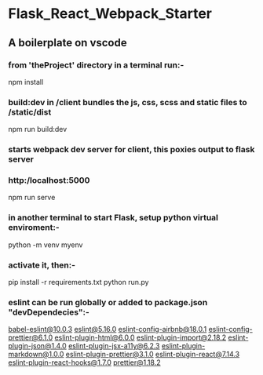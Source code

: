 # Flask_React_Webpack_Starter

## A boilerplate on vscode


### from 'theProject' directory in a terminal run:-
npm install

### build:dev in /client bundles the js, css, scss and static files to /static/dist
npm run build:dev

### starts webpack dev server for client, this poxies output to flask server
### http:/localhost:5000
npm run serve


### in another terminal to start Flask, setup python virtual enviroment:-
python -m venv myenv

### activate it, then:-
pip install -r requirements.txt
python run.py


### eslint can be run globally or added to package.json "devDependecies":-
babel-eslint@10.0.3
eslint@5.16.0
eslint-config-airbnb@18.0.1
eslint-config-prettier@6.1.0
eslint-plugin-html@6.0.0
eslint-plugin-import@2.18.2
eslint-plugin-json@1.4.0
eslint-plugin-jsx-a11y@6.2.3
eslint-plugin-markdown@1.0.0
eslint-plugin-prettier@3.1.0
eslint-plugin-react@7.14.3
eslint-plugin-react-hooks@1.7.0
prettier@1.18.2
